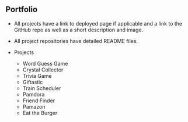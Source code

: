 ## Portfolio

* All projects have a link to deployed page if applicable and a link to the GitHub repo as well as a short description and image.

* All project repositories have detailed README files.

* Projects
    * Word Guess Game
    * Crystal Collector
    * Trivia Game
    * Giftastic
    * Train Scheduler
    * Pamdora
    * Friend Finder
    * Pamazon
    * Eat the Burger


